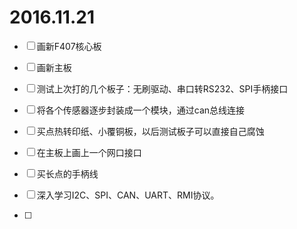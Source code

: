 # 2016.11.21
- [ ] 画新F407核心板
- [ ] 画新主板
- [ ] 测试上次打的几个板子：无刷驱动、串口转RS232、SPI手柄接口
- [ ] 将各个传感器逐步封装成一个模块，通过can总线连接
- [ ] 买点热转印纸、小覆铜板，以后测试板子可以直接自己腐蚀
- [ ] 在主板上画上一个网口接口
- [ ] 买长点的手柄线


- [ ] 深入学习I2C、SPI、CAN、UART、RMI协议。
- [ ]
